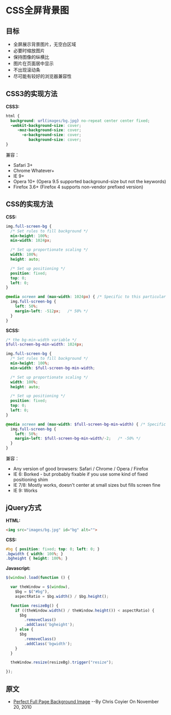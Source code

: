 # CSS全屏背景图

## 目标

- 全屏展示背景图片，无空白区域
- 必要时缩放图片
- 保持图像的纵横比
- 图片在页面居中显示
- 不出现滚动条
- 尽可能有较好的浏览器兼容性

## CSS3的实现方法

**CSS3:**

```css
html { 
  background: url(images/bg.jpg) no-repeat center center fixed; 
  -webkit-background-size: cover;
     -moz-background-size: cover;
       -o-background-size: cover;
          background-size: cover;
}
```

兼容：

- Safari 3+
- Chrome Whatever+
- IE 9+
- Opera 10+ (Opera 9.5 supported background-size but not the keywords)
- Firefox 3.6+ (Firefox 4 supports non-vendor prefixed version)

## CSS的实现方法

**CSS:**

```css
img.full-screen-bg {
  /* Set rules to fill background */
  min-height: 100%;
  min-width: 1024px;

  /* Set up proportionate scaling */
  width: 100%;
  height: auto;

  /* Set up positioning */
  position: fixed;
  top: 0;
  left: 0;
}

@media screen and (max-width: 1024px) { /* Specific to this particular image */
  img.full-screen-bg {
    left: 50%;
    margin-left: -512px;   /* 50% */
  }
}
```

**SCSS:**

```scss
/* the bg-min-width variable */
$full-screen-bg-min-width: 1024px;

img.full-screen-bg {
  /* Set rules to fill background */
  min-height: 100%;
  min-width: $full-screen-bg-min-width;

  /* Set up proportionate scaling */
  width: 100%;
  height: auto;

  /* Set up positioning */
  position: fixed;
  top: 0;
  left: 0;
}

@media screen and (max-width: $full-screen-bg-min-width) { /* Specific to this particular image */
  img.full-screen-bg {
    left: 50%;
    margin-left: $full-screen-bg-min-width/-2;   /* -50% */
  }
}
```

兼容：

- Any version of good browsers: Safari / Chrome / Opera / Firefox
- IE 6: Borked - but probably fixable if you use some kind of fixed positioning shim
- IE 7/8: Mostly works, doesn't center at small sizes but fills screen fine
- IE 9: Works

## jQuery方式

**HTML:**

```html
<img src="images/bg.jpg" id="bg" alt="">
```

**CSS:**

```css
#bg { position: fixed; top: 0; left: 0; }
.bgwidth { width: 100%; }
.bgheight { height: 100%; }
```

**Javascript:**

```js
$(window).load(function () {

  var theWindow = $(window),
    $bg = $("#bg"),
    aspectRatio = $bg.width() / $bg.height();

  function resizeBg() {
    if ((theWindow.width() / theWindow.height()) < aspectRatio) {
      $bg
        .removeClass()
        .addClass('bgheight');
    } else {
      $bg
        .removeClass()
        .addClass('bgwidth');
    }
  }

  theWindow.resize(resizeBg).trigger("resize");

});
```

## 原文

* [Perfect Full Page Background Image](https://css-tricks.com/perfect-full-page-background-image/)  --By Chris Coyier On November 20, 2010